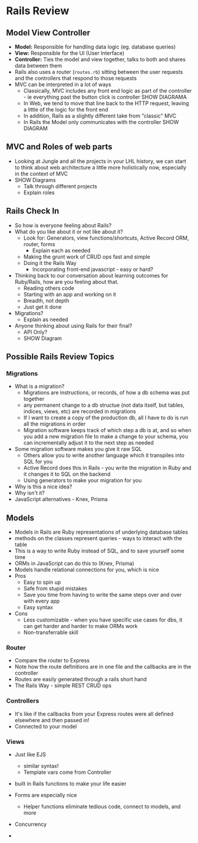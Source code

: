 # Rails Review

## Model View Controller

- **Model:** Responsible for handling data logic (eg. database queries)
- **View:** Responsible for the UI (User Interface)
- **Controller:** Ties the model and view together, talks to both and shares data between them
- Rails also uses a router (`routes.rb`) sitting between the user requests and the controllers that respond to those requests
- MVC can be interpreted in a lot of ways
  - Classically, MVC includes any front end logic as part of the controller - ie everything past the button click is controller
    SHOW DIAGRAMA
  - In Web, we tend to move that line back to the HTTP request, leaving a little of the logic for the front end
  - In addition, Rails as a slightly different take from "classic" MVC
  - In Rails the Model only communicates with the controller
    SHOW DIAGRAM

## MVC and Roles of web parts

- Looking at Jungle and all the projects in your LHL history, we can start to think about web architecture a little more holistically now, especially in the context of MVC
- SHOW Diagrams
  - Talk through different projects
  - Explain roles

## Rails Check In

- So how is everyone feeling about Rails?
- What do you like about it or not like about it?
  - Look for: Generators, view functions/shortcuts, Active Record ORM, router, forms
    - Explain each as needed
  - Making the grunt work of CRUD ops fast and simple
  - Doing it the Rails Way
    - Incorporating front-end javascript - easy or hard?
- Thinking back to our conversation about learning outcomes for Ruby/Rails, how are you feeling about that.
  - Reading others code
  - Starting with an app and working on it
  - Breadth, not depth
  - Just get it done
- Migrations?
  - Explain as needed
- Anyone thinking about using Rails for their final?
  - API Only?
  - SHOW Diagram

## Possible Rails Review Topics

### Migrations

- What is a migration?
  - Migrations are instructions, or records, of how a db schema was put together
  - any permanent change to a db structue (not data itself, but tables, indices, views, etc) are recorded in migrations
  - If I want to create a copy of the production db, all I have to do is run all the migrations in order
  - Migration software keeps track of which step a db is at, and so when you add a new migration file to make a change to your schema, you can incrementally adjust it to the next step as needed
- Some migration software makes you give it raw SQL
  - Others allow you to write another language which it transpiles into SQL for you
  - Active Record does this in Rails - you write the migration in Ruby and it changes it to SQL on the backend
  - Using generators to make your migration for you
- Why is this a nice idea?
- Why isn't it?
- JavaScript alternatives - Knex, Prisma

## Models

- Models in Rails are Ruby representations of underlying database tables
- methods on the classes represent queries - ways to interact with the table
- This is a way to write Ruby instead of SQL, and to save yourself some time
- ORMs in JavaScript can do this to (Knex, Prisma)
- Models handle relational connections for you, which is nice
- Pros
  - Easy to spin up
  - Safe from stupid mistakes
  - Save you time from having to write the same steps over and over with every app
  - Easy syntax
- Cons
  - Less customizable - when you have specific use cases for dbs, it can get harder and harder to make ORMs work
  - Non-transferrable skill

### Router

- Compare the router to Express
- Note how the route definitions are in one file and the callbacks are in the controller
- Routes are easily generated through a rails short hand
- The Rails Way - simple REST CRUD ops

### Controllers

- It's like if the callbacks from your Express routes were all defined elsewhere and then passed in!
- Connected to your model

### Views

- Just like EJS
  - similar syntax!
  - Template vars come from Controller
- built in Rails functions to make your life easier
- Forms are especially nice

  - Helper functions eliminate tedious code, connect to models, and more

- Concurrency
-
